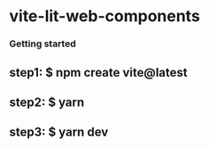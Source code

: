 # vite-lit-web-components

### Getting started

## step1: $ npm create vite@latest

## step2: $ yarn 

## step3: $ yarn dev
